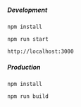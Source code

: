 ##### **Development**

`npm install`  

`npm run start`  

`http://localhost:3000`  


##### **Production**

`npm install`  

`npm run build` 